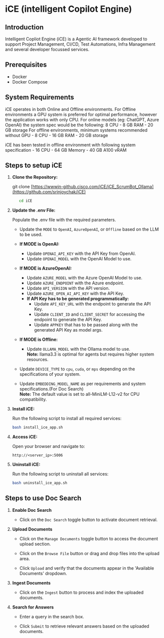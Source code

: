 # iCE (intelligent Copilot Engine)

## Introduction
Intelligent Copliot Engine (iCE) is a Agentic AI framework developed to support Project Management, CI/CD, Test Automations, Infra Management and several developer focussed services.


## Prerequisites

- Docker
- Docker Compose

## System Requirements
   iCE operates in both Online and Offline environments. For Offline environments a GPU system is preferred for optimal performance, however the application works with only CPU.
   For online models (eg: ChatGPT, Azure OpenAI) the system spec would be the following: 8 CPU - 8 GB RAM - 20 GB storage 
   For offline environments, minimum systems recommended without GPU - 8 CPU - 16 GB RAM - 20 GB storage

   iCE has been tested in offline environment with following system specification - 16 CPU - 64 GB Memory - 40 GB A100 vRAM

## Steps to setup iCE

1. **Clone the Repository:**

   git clone [https://wwwin-github.cisco.com/iCE/iCE_ScrumBot_Ollama](https://github.com/srinjoychak/iCE)
   ```bash
      cd iCE
   ```

2. **Update the .env File:** 

   Populate the .env file with the required parameters. 
   - Update the `MODE` to `OpenAI`, `AzureOpenAI`, or `Offline` based on the LLM to be used.

   - **If MODE is OpenAI:**
      - Update `OPENAI_API_KEY` with the API Key from OpenAI.
      - Update `OPENAI_MODEL` with the OpenAI Model to use.

   - **If MODE is AzureOpenAI:**
      - Update `AZURE_MODEL` with the Azure OpenAI Model to use.
      - Update `AZURE_ENDPOINT` with the Azure endpoint.
      - Update `API_VERSION` with the API version.
      - Update `AZURE_OPEN_AI_API_KEY` with the API Key.
      - **If API Key has to be generated programmatically:**
         - Update `API_KEY_URL` with the endpoint to generate the API Key.
         - Update `CLIENT_ID` and `CLIENT_SECRET` for accessing the endpoint to generate the API Key.
         - Update `APPKEY` that has to be passed along with the generated API Key as model args.

   - **If MODE is Offline:**
      - Update `OLLAMA_MODEL` with the Ollama model to use.  
        **Note:** llama3.3 is optimal for agents but requires higher system resources.

   - Update `DEVICE_TYPE` to `cpu`, `cuda`, or `mps` depending on the specifications of your system.
   - Update `EMBEDDING_MODEL_NAME` as per requirements and system specifications.(For Doc Search)     
     **Note:** The default value is set to all-MiniLM-L12-v2 for CPU compatibility.

3. **Install iCE:**

   Run the following script to install all required services:
   ```bash
   bash install_ice_app.sh
   ```

4. **Access iCE:**

   Open your browser and navigate to:
   ```
   http://<server_ip>:5006
   ```

5. **Uninstall iCE:**

   Run the following script to uninstall all services:
   ```bash
   bash uninstall_ice_app.sh
   ```
## Steps to use Doc Search

1. **Enable Doc Search**
   
   - Click on the `Doc Search` toggle button to activate document retrieval.
   
2. **Upload Documents**

   - Click on the `Manage Documents` toggle button to access the document upload section.

   - Click on the `Browse File` button or drag and drop files into the upload area.

   - Click `Upload` and verify that the documents appear in the 'Available Documents' dropdown.
   
3. **Ingest Documents**
   
   - Click on the `Ingest` button to process and index the uploaded documents.
   
4. **Search for Answers**

   - Enter a query in the search box.

   - Click `Submit` to retrieve relevant answers based on the uploaded documents.

